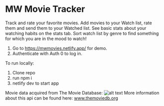 # MW Movie Tracker
Track and rate your favorite movies.
Add movies to your Watch list, rate them and send them to your Watched list. 
See basic stats about your watching habits on the stats tab.
Sort watch list by genre to find something for which you are in the mood to watch!
1. Go to https://mwmovies.netlify.app/ for demo. 
2. Authenticate with Auth 0 to log in. 

To run locally:
1. Clone repo
2. run npm i
3. netlify dev to start app

Movie data acquired from The Movie Database:
![alt text](https://www.themoviedb.org/assets/2/v4/logos/v2/blue_long_2-9665a76b1ae401a510ec1e0ca40ddcb3b0cfe45f1d51b77a308fea0845885648.svg)
More information about this api can be found here: www.themoviedb.org
